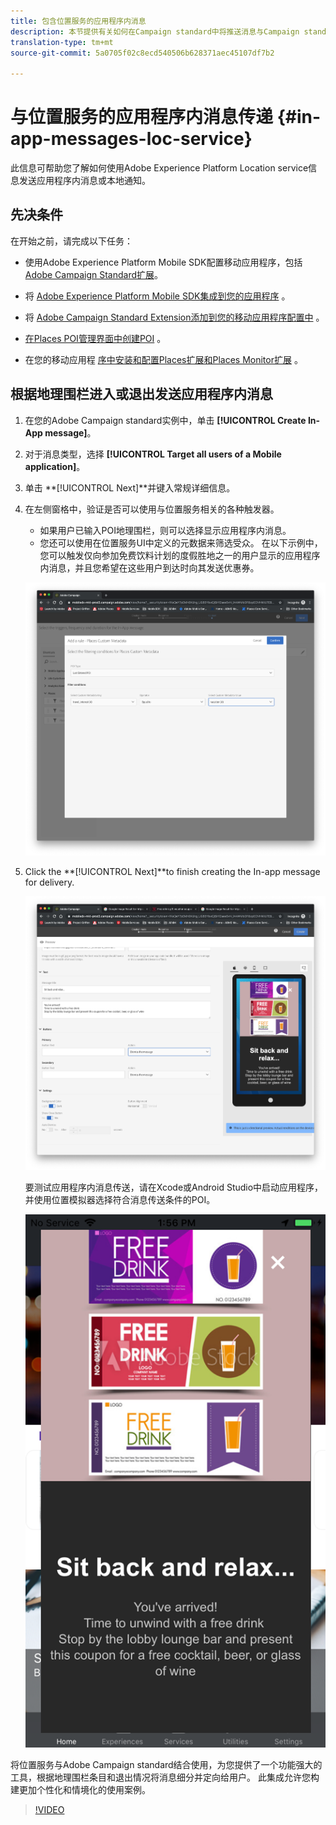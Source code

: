 ```yaml
---
title: 包含位置服务的应用程序内消息
description: 本节提供有关如何在Campaign standard中将推送消息与Campaign standard中的应用程序内消息结合使用的信息。
translation-type: tm+mt
source-git-commit: 5a0705f02c8ecd540506b628371aec45107df7b2

---
```



# 与位置服务的应用程序内消息传递 {#in-app-messages-loc-service}

此信息可帮助您了解如何使用Adobe Experience Platform Location service信息发送应用程序内消息或本地通知。

## 先决条件

在开始之前，请完成以下任务：

* 使用Adobe Experience Platform Mobile SDK配置移动应用程序，包括 [Adobe Campaign Standard扩展](https://aep-sdks.gitbook.io/docs/using-mobile-extensions/adobe-campaign-standard)。

* 将 [Adobe Experience Platform Mobile SDK集成到您的应用程序](https://aep-sdks.gitbook.io/docs/getting-started/get-the-sdk) 。
* 将 [Adobe Campaign Standard Extension添加到您的移动应用程序配置中](https://aep-sdks.gitbook.io/docs/using-mobile-extensions/adobe-campaign-standard) 。

* [在Places POI管理界面中创建POI](/help/poi-mgmt-ui/create-a-poi-ui.md) 。

* 在您的移动应用程 [序中安装和配置](/help/places-ext-aep-sdks/places-extension/places-extension.md)[Places扩展和Places Monitor扩展](/help/places-ext-aep-sdks/places-monitor-extension/places-monitor-extension.md) 。

## 根据地理围栏进入或退出发送应用程序内消息

1. 在您的Adobe Campaign standard实例中，单击 **[!UICONTROL Create In-App message]**。
1. 对于消息类型，选择 **[!UICONTROL Target all users of a Mobile application]**。
1. 单击 **[!UICONTROL Next]**并键入常规详细信息。
1. 在左侧窗格中，验证是否可以使用与位置服务相关的各种触发器。

   * 如果用户已输入POI地理围栏，则可以选择显示应用程序内消息。
   * 您还可以使用在位置服务UI中定义的元数据来筛选受众。
   在以下示例中，您可以触发仅向参加免费饮料计划的度假胜地之一的用户显示的应用程序内消息，并且您希望在这些用户到达时向其发送优惠券。

   ![“应用程序内消息放置元数据”](/help/assets/last-entered-vacation.png)

1. Click the **[!UICONTROL Next]**to finish creating the In-app message for delivery.

   ![“创建活动”](/help/assets/prepare-ACS.png)

   要测试应用程序内消息传送，请在Xcode或Android Studio中启动应用程序，并使用位置模拟器选择符合消息传送条件的POI。

   ![“饮料优惠券”](/help/assets/drink-coupon-on-app.png)

将位置服务与Adobe Campaign standard结合使用，为您提供了一个功能强大的工具，根据地理围栏条目和退出情况将消息细分并定向给用户。 此集成允许您构建更加个性化和情境化的使用案例。

>[!VIDEO](https://www.youtube.com/watch?v=ikiTTQw9c-o)